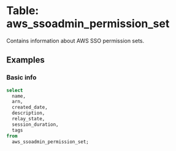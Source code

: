 # Table: aws_ssoadmin_permission_set

Contains information about AWS SSO permission sets.

## Examples

### Basic info

```sql
select
  name,
  arn,
  created_date,
  description,
  relay_state,
  session_duration,
  tags
from
  aws_ssoadmin_permission_set;
```
